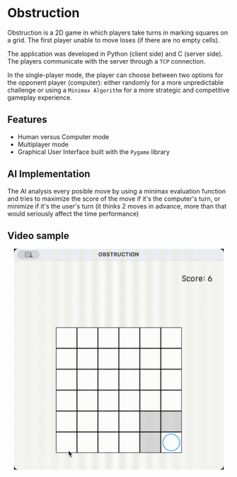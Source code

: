 # Obstruction

Obstruction is a 2D game in which players take turns in marking squares on a grid. The first player unable to move loses (if there are no empty cells).

The application was developed in Python (client side) and C (server side). The players communicate with the server through a ```TCP``` connection.

In the single-player mode, the player can choose between two options for the opponent player (computer): either randomly for a more unpredictable challenge or using a ```Minimax Algorithm``` for a more strategic and competitive gameplay experience.

## Features
- Human versus Computer mode
- Multiplayer mode
- Graphical User Interface built with the ```Pygame``` library


## AI Implementation 

The AI analysis every posible move by using a minimax evaluation function and tries to maximize the score of the move if it's the computer's turn, or minimize if it's the user's turn (it thinks 2 moves in advance, more than that would seriously affect the time performance)

 ## Video sample

 <p align="center">
  <img src="https://github.com/VladutPasare/Obstruction/blob/main/sample.gif" height="500""/>
 </p>
